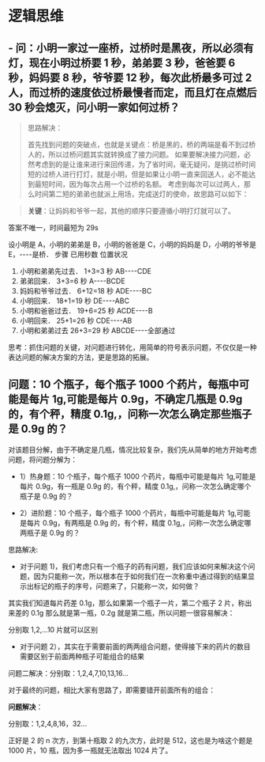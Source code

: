 # 逻辑思维

## - 问：小明一家过一座桥，过桥时是黑夜，所以必须有灯，现在小明过桥要 1 秒，弟弟要 3 秒，爸爸要 6 秒，妈妈要 8 秒，爷爷要 12 秒，每次此桥最多可过 2 人，而过桥的速度依过桥最慢者而定，而且灯在点燃后 30 秒会熄灭，问小明一家如何过桥？

> 思路解决：
>
> 首先找到问题的突破点，也就是关键点：桥是黑的，桥的两端是看不到过桥人的，所以过桥问题其实就转换成了接力问题。
> 如果要解决接力问题，必然考虑到的是让谁来进行来回传递，为了省时间，毫无疑问，是挑过桥时间短的过桥人进行打灯，就是小明，但是如果让小明一直来回送人，必不能达到最短时间，因为每次占用一个过桥的名额。
> 考虑到每次可以过两人，那么时间第二短的弟弟也就派上用场，完成送灯的使命，故思路可以如下：

> **关键**：让妈妈和爷爷一起，其他的顺序只要遵循小明打灯就可以了。

答案不唯一，时间最短为 29s

设小明是 A，小明的弟弟是 B，小明的爸爸是 C，小明的妈妈是 D，小明的爷爷是 E，----是桥．
步骤 已用秒数 位置状况

1. 小明和弟弟先过去． 1+3=3 秒 AB----CDE
2. 弟弟回来． 3+3=6 秒 A----BCDE
3. 妈妈和爷爷过去． 6+12=18 秒 ADE----BC
4. 小明回来． 18+1=19 秒 DE----ABC
5. 小明和爸爸过去． 19+6=25 秒 ACDE----B
6. 小明回来． 25+1=26 秒 CDE----AB
7. 小明和弟弟过去 26+3=29 秒 ABCDE----全部通过

思考：抓住问题的关键，对问题进行转化，用简单的符号表示问题，不仅仅是一种表达问题的解决方案的方法，更是思路的拓展。

## 问题：10 个瓶子，每个瓶子 1000 个药片，每瓶中可能是每片 1g,可能是每片 0.9g，不确定几瓶是 0.9g 的，有个秤，精度 0.1g,，问称一次怎么确定那些瓶子是 0.9g 的？

对该题目分解，由于不确定是几瓶，情况比较复杂，我们先从简单的地方开始考虑问题，将问题分解为：

- 1）热身题：10 个瓶子，每个瓶子 1000 个药片，每瓶中可能是每片 1g,可能是每片 0.9g，有一瓶是 0.9g 的，有个秤，精度 0.1g,，问称一次怎么确定哪个瓶子是 0.9g 的？

- 2）进阶题：10 个瓶子，每个瓶子 1000 个药片，每瓶中可能是每片 1g,可能是每片 0.9g，有两瓶是 0.9g 的，有个秤，精度 0.1g,，问称一次怎么确定哪两瓶子是 0.9g 的？

思路解决:

- 对于问题 1)，我们考虑只有一个瓶子的药有问题，我们应该如何来解决这个问题，因为只能称一次，所以根本在于如何我们在一次称重中通过得到的结果显示出标记的瓶子的序号，问题来了，只能称一次，如何做？

其实我们知道每片药差 0.1g，那么如果第一个瓶子一片，第二个瓶子 2 片，称出来差的 0.1g 那么就是第一瓶，0.2g 就是第二瓶，所以问题一很容易解决：

分别取 1,2,...10 片就可以区别

- 对于问题 2），其实在于需要前面的两两组合问题，使得接下来的药片的数目需要区别于前面两种瓶子可能组合的结果

问题二解决：分别取：1,2,4,7,10,13,16...

对于最终的问题，相比大家有思路了，即需要错开前面所有的组合：

**问题解决**：

分别取：1,2,4,8,16，32...

正好是 2 的 n 次方，到第十瓶取 2 的九次方，此时是 512，这也是为啥这个题是 1000 片，10 瓶，因为多一瓶就无法取出 1024 片了。
